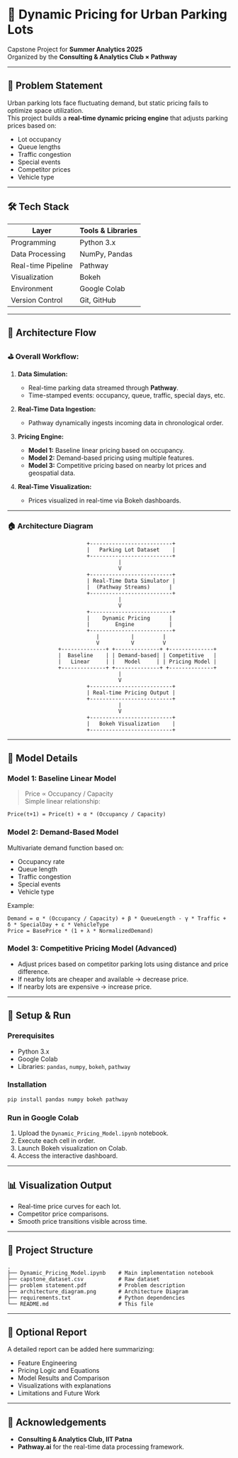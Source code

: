 # 🚗 Dynamic Pricing for Urban Parking Lots

Capstone Project for **Summer Analytics 2025**  
Organized by the **Consulting & Analytics Club × Pathway**

---

## 📖 Problem Statement

Urban parking lots face fluctuating demand, but static pricing fails to optimize space utilization.  
This project builds a **real-time dynamic pricing engine** that adjusts parking prices based on:

- Lot occupancy
- Queue lengths
- Traffic congestion
- Special events
- Competitor prices
- Vehicle type

---

## 🛠️ Tech Stack

| Layer              | Tools & Libraries                                         |
|--------------------|-----------------------------------------------------------|
| Programming        | Python 3.x                                                |
| Data Processing    | NumPy, Pandas                                             |
| Real-time Pipeline | Pathway                                                   |
| Visualization      | Bokeh                                                     |
| Environment        | Google Colab                                              |
| Version Control    | Git, GitHub                                               |

---

## 🔨 Architecture Flow

### ⛳ **Overall Workflow:**

1. **Data Simulation:**
   - Real-time parking data streamed through **Pathway**.
   - Time-stamped events: occupancy, queue, traffic, special days, etc.

2. **Real-Time Data Ingestion:**
   - Pathway dynamically ingests incoming data in chronological order.

3. **Pricing Engine:**
   - **Model 1:** Baseline linear pricing based on occupancy.
   - **Model 2:** Demand-based pricing using multiple features.
   - **Model 3:** Competitive pricing based on nearby lot prices and geospatial data.

4. **Real-Time Visualization:**
   - Prices visualized in real-time via Bokeh dashboards.

---

### 🏠 **Architecture Diagram**

                             +--------------------------+
                             |   Parking Lot Dataset    |
                             +--------------------------+
                                       |
                                       V
                             +--------------------------+
                             | Real-Time Data Simulator |
                             |  (Pathway Streams)      |
                             +--------------------------+
                                       |
                                       V
                             +--------------------------+
                             |    Dynamic Pricing      |
                             |        Engine           |
                             +--------------------------+
                                |          |         |
                                V          V         V
                    +--------------+ +--------------+ +--------------+
                    |  Baseline    | | Demand-based| | Competitive   |
                    |   Linear     | |   Model     | | Pricing Model |
                    +--------------+ +--------------+ +--------------+
                                       |
                                       V
                             +--------------------------+
                             | Real-time Pricing Output |
                             +--------------------------+
                                       |
                                       V
                             +--------------------------+
                             |   Bokeh Visualization    |
                             +--------------------------+

---

## 🧠 Model Details

### Model 1: Baseline Linear Model
> Price ∝ Occupancy / Capacity  
Simple linear relationship:  
```
Price(t+1) = Price(t) + α * (Occupancy / Capacity)
```

### Model 2: Demand-Based Model
Multivariate demand function based on:
- Occupancy rate
- Queue length
- Traffic congestion
- Special events
- Vehicle type

Example:
```
Demand = α * (Occupancy / Capacity) + β * QueueLength - γ * Traffic + δ * SpecialDay + ε * VehicleType
Price = BasePrice * (1 + λ * NormalizedDemand)
```

### Model 3: Competitive Pricing Model (Advanced)
- Adjust prices based on competitor parking lots using distance and price difference.
- If nearby lots are cheaper and available → decrease price.
- If nearby lots are expensive → increase price.

---

## 🚀 Setup & Run

### Prerequisites
- Python 3.x
- Google Colab
- Libraries: `pandas`, `numpy`, `bokeh`, `pathway`

### Installation
```bash
pip install pandas numpy bokeh pathway
```

### Run in Google Colab
1. Upload the `Dynamic_Pricing_Model.ipynb` notebook.
2. Execute each cell in order.
3. Launch Bokeh visualization on Colab.
4. Access the interactive dashboard.

---

## 📊 Visualization Output

- Real-time price curves for each lot.
- Competitor price comparisons.
- Smooth price transitions visible across time.

---

## 📂 Project Structure

```
.
├── Dynamic_Pricing_Model.ipynb    # Main implementation notebook
├── capstone_dataset.csv           # Raw dataset
├── problem statement.pdf          # Problem description
├── architecture_diagram.png       # Architecture Diagram
├── requirements.txt               # Python dependencies
└── README.md                      # This file
```

---

## 📄 Optional Report

A detailed report can be added here summarizing:
- Feature Engineering
- Pricing Logic and Equations
- Model Results and Comparison
- Visualizations with explanations
- Limitations and Future Work

---

## 🙏 Acknowledgements

- **Consulting & Analytics Club, IIT Patna**
- **Pathway.ai** for the real-time data processing framework.
